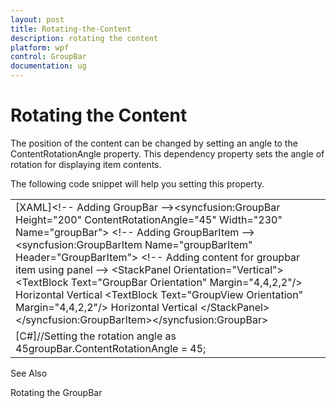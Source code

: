 ```yaml
---
layout: post
title: Rotating-the-Content
description: rotating the content
platform: wpf
control: GroupBar
documentation: ug
---
```


# Rotating the Content

The position of the content can be changed by setting an angle to the ContentRotationAngle property. This dependency property sets the angle of rotation for displaying item contents. 

The following code snippet will help you setting this property.



<table>
<tr>
<td>
[XAML]&lt;!-- Adding GroupBar --&gt;&lt;syncfusion:GroupBar Height="200" ContentRotationAngle="45" Width="230" Name="groupBar"&gt;  &lt;!-- Adding GroupBarItem --&gt;  &lt;syncfusion:GroupBarItem Name="groupBarItem" Header="GroupBarItem"&gt;    &lt;!-- Adding content for groupbar item using panel --&gt;    &lt;StackPanel Orientation="Vertical"&gt;      &lt;TextBlock Text="GroupBar Orientation" Margin="4,4,2,2"/&gt;      <RadioButton IsChecked="True" Margin="4,2,2,2">Horizontal</RadioButton>      <RadioButton Margin="4,2,2,2">Vertical</RadioButton>      &lt;TextBlock Text="GroupView Orientation" Margin="4,4,2,2"/&gt;      <RadioButton Margin="4,2,2,2">Horizontal</RadioButton>      <RadioButton IsChecked="True" Margin="4,2,2,2">Vertical</RadioButton>    &lt;/StackPanel&gt;  &lt;/syncfusion:GroupBarItem&gt;&lt;/syncfusion:GroupBar&gt;</td></tr>
<tr>
<td>
[C#]//Setting the rotation angle as 45groupBar.ContentRotationAngle = 45;</td></tr>
</table>


See Also

Rotating the GroupBar

